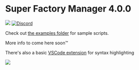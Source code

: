 # Super Factory Manager 4.0.0

[![](https://cf.way2muchnoise.eu/full_306935_downloads.svg)](https://www.curseforge.com/minecraft/mc-mods/super-factory-manager) [![Discord](https://img.shields.io/discord/967118679370264627.svg?colorB=7289DA&logo=data:image/png)](https://discord.teamdman.ca)

Check out [the examples folder](./examples/) for sample scripts.

More info to come here soon™

There's also a basic [VSCode extension](https://marketplace.visualstudio.com/items?itemName=TeamDman.super-factory-manager-language) for syntax highlighting

![](https://i.imgur.com/kjRxypk.png)
